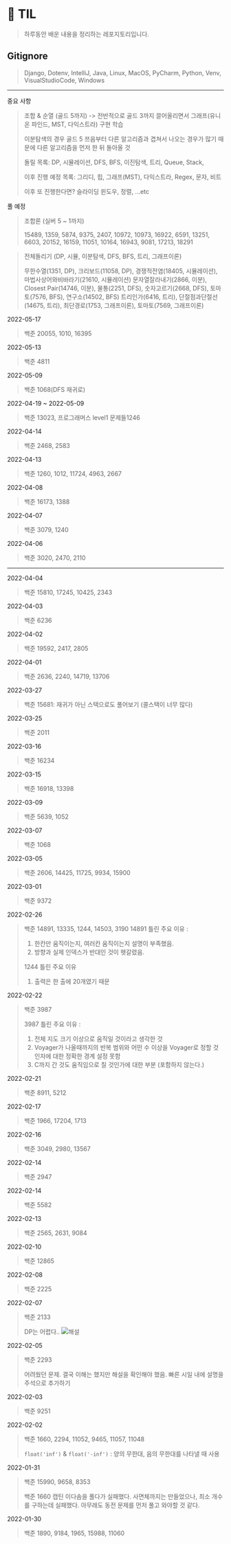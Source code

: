 # 🎇 TIL
>  하루동안 배운 내용을 정리하는 레포지토리입니다.

## Gitignore
> Django, Dotenv, IntelliJ, Java, Linux, MacOS, PyCharm, Python, Venv, VisualStudioCode, Windows

---
중요 사항
> 조합 & 순열 (골드 5까지) -> 전반적으로 골드 3까지 끌어올리면서 그래프(유니온 파인드, MST, 다익스트라) 구현 학습
> 
> 이분탐색의 경우 골드 5 쯔음부터 다른 알고리즘과 겹쳐서 나오는 경우가 많기 때문에 다른 알고리즘을 먼저 한 뒤 돌아올 것
>
> 돌릴 목록: DP, 시뮬레이션, DFS, BFS, 이진탐색, 트리, Queue, Stack, 
> 
> 이후 진행 예정 목록: 그리디, 힙, 그래프(MST), 다익스트라, Regex, 문자, 비트
> 
> 이후 또 진행한다면? 슬라이딩 윈도우, 정렬, ...etc

풀 예정
> 조합론 (실버 5 ~ 1까지)
> 
> 15489, 1359, 5874, 9375, 2407, 
> 10972, 10973, 16922, 6591, 13251, 6603, 20152, 
> 16159, 11051, 10164, 16943, 9081, 17213, 18291

> 전체돌리기 (DP, 시뮬, 이분탐색, DFS, BFS, 트리, 그래프이론)
> 
> 무한수열(1351, DP), 크리보드(11058, DP), 경쟁적전염(18405, 시뮬레이션), 마법사상어와비바라기(21610, 시뮬레이션)
> 문자열잘라내기(2866, 이분), Closest Pair(14746, 이분), 물통(2251, DFS), 숫자고르기(2668, DFS), 토마토(7576, BFS), 연구소(14502, BFS)
> 트리인가(6416, 트리), 단절점과단절선(14675, 트리), 최단경로(1753, 그래프이론), 토마토(7569, 그래프이론)

2022-05-17
> 백준 20055, 1010, 16395

2022-05-13
> 백준 4811

2022-05-09
> 백준 1068(DFS 재귀로)

2022-04-19 ~ 2022-05-09
> 백준 13023, 프로그래머스 level1 문제들1246

2022-04-14
> 백준 2468, 2583

2022-04-13
> 백준 1260, 1012, 11724, 4963, 2667


2022-04-08
> 백준 16173, 1388

2022-04-07
> 백준 3079, 1240

2022-04-06
> 백준 3020, 2470, 2110
---
2022-04-04
> 백준 15810, 17245, 10425, 2343

2022-04-03
> 백준 6236

2022-04-02
> 백준 19592, 2417, 2805

2022-04-01
> 백준 2636, 2240, 14719, 13706

2022-03-27
> 백준 15681: 재귀가 아닌 스택으로도 풀어보기 (콜스택이 너무 많다)

2022-03-25
> 백준 2011

2022-03-16
> 백준 16234

2022-03-15
> 백준 16918, 13398

2022-03-09
> 백준 5639, 1052

2022-03-07
> 백준 1068

2022-03-05
> 백준 2606, 14425, 11725, 9934, 15900

2022-03-01
> 백준 9372

2022-02-26
> 백준 14891, 13335, 1244, 14503, 3190
> 14891 틀린 주요 이유 : 
> 1. 한칸만 움직이는지, 여러칸 움직이는지 설명이 부족했음.
> 2. 방향과 실제 인덱스가 반대인 것이 헷갈렸음.
> 
> 1244 틀린 주요 이유
> 1. 출력은 한 출에 20개였기 때문

2022-02-22
> 백준 3987
> 
> 3987 틀린 주요 이유 : 
> 1. 전체 지도 크기 이상으로 움직일 것이라고 생각한 것
> 2. Voyager가 나올때까지의 반복 범위와 어떤 수 이상을 Voyager로 정할 것인자에 대한 정확한 경계 설정 못함
> 3. C까지 간 것도 움직임으로 칠 것인가에 대한 부분 (포함하지 않는다.)

2022-02-21
> 백준 8911, 5212

2022-02-17
> 백준 1966, 17204, 1713

2022-02-16
> 백준 3049, 2980, 13567

2022-02-14
> 백준 2947


2022-02-14
> 백준 5582

2022-02-13
> 백준 2565, 2631, 9084

2022-02-10
> 백준 12865

2022-02-08
> 백준 2225


2022-02-07
> 백준 2133
> 
> DP는 어렵다..
> ![해설](https://user-images.githubusercontent.com/61006711/152803140-f52c861f-54ea-44f7-b2d1-c1c3e187109c.jpeg)

2022-02-05
> 백준 2293
> 
> 어려웠던 문제. 결국 이해는 했지만 해설을 확인해야 했음. 빠른 시일 내에 설명을 주석으로 추가하기

2022-02-03
> 백준 9251


2022-02-02
> 백준 1660, 2294, 11052, 9465, 11057, 11048
> 
> `float('inf')` & `float('-inf')` : 양의 무한대, 음의 무한대를 나타낼 때 사용

2022-01-31
> 백준 15990, 9658, 8353 
> 
> 백준 1660 캡틴 이다솜을 풀다가 실패했다.
> 사면체까지는 만들었으나, 최소 개수를 구하는데 실패했다.
> 아무래도 동전 문제를 먼저 풀고 와야할 것 같다.

2022-01-30
> 백준 1890, 9184, 1965, 15988, 11060